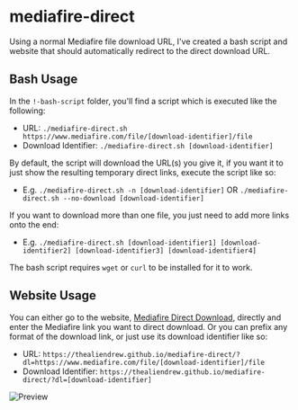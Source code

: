 # mediafire-direct
Using a normal Mediafire file download URL, I've created a bash script and website that should automatically redirect to the direct download URL.

## Bash Usage
In the `!-bash-script` folder, you'll find a script which is executed like the following:
- URL: `./mediafire-direct.sh https://www.mediafire.com/file/[download-identifier]/file`
- Download Identifier: `./mediafire-direct.sh [download-identifier]`

By default, the script will download the URL(s) you give it, if you want it to just show the resulting temporary direct links, execute the script like so:
- E.g. `./mediafire-direct.sh -n [download-identifier]` OR `./mediafire-direct.sh --no-download [download-identifier]`

If you want to download more than one file, you just need to add more links onto the end:
- E.g. `./mediafire-direct.sh [download-identifier1] [download-identifier2] [download-identifier3] [download-identifier4]`

The bash script requires `wget` or `curl` to be installed for it to work.

## Website Usage
You can either go to the website, [Mediafire Direct Download](https://thealiendrew.github.io/mediafire-direct/), directly and enter the Mediafire link you want to direct download. Or you can prefix any format of the download link, or just use its download identifier like so:

- URL: `https://thealiendrew.github.io/mediafire-direct/?dl=https://www.mediafire.com/file/[download-identifier]/file`
- Download Identifier: `https://thealiendrew.github.io/mediafire-direct/?dl=[download-identifier]`

![Preview](https://github.com/TheAlienDrew/mediafire-direct/blob/main/img/readme/preview.png)
